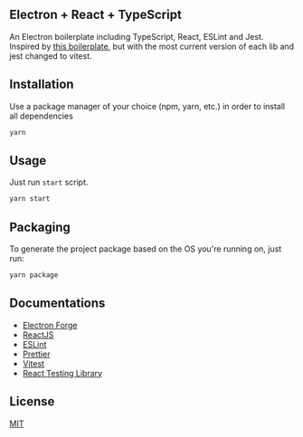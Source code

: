 ## Electron + React + TypeScript

An Electron boilerplate including TypeScript, React, ESLint and Jest. Inspired by [this boilerplate](https://github.com/diego3g/electron-typescript-react), but with the most current version of each lib and jest changed to vitest.

## Installation

Use a package manager of your choice (npm, yarn, etc.) in order to install all dependencies

```bash
yarn
```

## Usage

Just run `start` script.

```bash
yarn start
```

## Packaging

To generate the project package based on the OS you're running on, just run:

```bash
yarn package
```

## Documentations

- [Electron Forge](https://www.electronforge.io/)
- [ReactJS](https://react.dev/learn)
- [ESLint](https://eslint.org/docs/latest/)
- [Prettier](https://prettier.io/docs/en/)
- [Vitest](https://vitest.dev/guide/)
- [React Testing Library](https://testing-library.com/docs/react-testing-library/intro/)

## License

[MIT](https://choosealicense.com/licenses/mit/)
